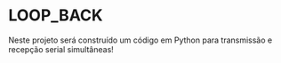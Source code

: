 # LOOP_BACK
Neste projeto será construído um código em Python para transmissão e recepção serial simultâneas!
